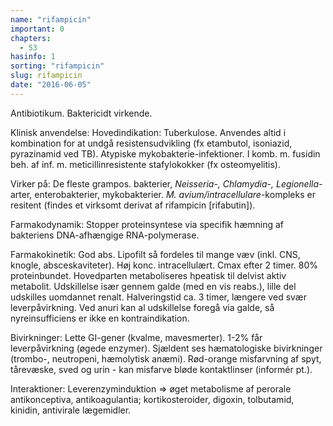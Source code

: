 ```yaml
---
name: "rifampicin"
important: 0
chapters:
  - 53
hasinfo: 1
sorting: "rifampicin"
slug: rifampicin
date: "2016-06-05"
---
```


Antibiotikum. Baktericidt virkende.

Klinisk anvendelse: Hovedindikation: Tuberkulose. Anvendes altid i kombination
for at undgå resistensudvikling (fx etambutol, isoniazid, pyrazinamid ved TB).
Atypiske mykobakterie-infektioner. I komb. m. fusidin beh. af inf. m.
meticillinresistente stafylokokker (fx osteomyelitis).

Virker på: De fleste grampos. bakterier, <em>Neisseria-, Chlamydia-,
Legionella-</em>arter, enterobakterier, mykobakterier. <em>M.
avium/intracellulare</em>-kompleks er resitent (findes et virksomt derivat af
rifampicin [rifabutin]).

Farmakodynamik: Stopper proteinsyntese via specifik hæmning af bakteriens
DNA-afhængige RNA-polymerase.

Farmakokinetik: God abs. Lipofilt så fordeles til mange væv (inkl. CNS, knogle,
absceskaviteter). Høj konc. intracellulært. Cmax efter 2 timer. 80%
proteinbundet. Hovedparten metaboliseres hpeatisk til delvist aktiv metabolit.
Udskillelse især gennem galde (med en vis reabs.), lille del udskilles uomdannet
renalt. Halveringstid ca. 3 timer, længere ved svær leverpåvirkning. Ved anuri
kan al udskillelse foregå via galde, så nyreinsufficiens er ikke en
kontraindikation.

Bivirkninger: Lette GI-gener (kvalme, mavesmerter). 1-2% får leverpåvirkning
(øgede enzymer). Sjældent ses hæmatologiske bivirkninger (trombo-, neutropeni,
hæmolytisk anæmi). Rød-orange misfarvning af spyt, tårevæske, sved og urin - kan
misfarve bløde kontaktlinser (informér pt.).

Interaktioner: Leverenzyminduktion => øget metabolisme af perorale
antikonceptiva, antikoagulantia; kortikosteroider, digoxin, tolbutamid, kinidin,
antivirale lægemidler.
